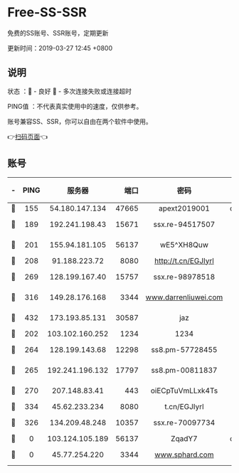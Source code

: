 # Free-SS-SSR

免费的SS账号、SSR账号，定期更新

更新时间：2019-03-27 12:45 +0800

## 说明

状态     ：🙂 - 良好 🙁 - 多次连接失败或连接超时

PING值   ：不代表真实使用中的速度，仅供参考。

账号兼容SS、SSR，你可以自由在两个软件中使用。

👉[扫码页面](https://liesauer.github.io/Free-SS-SSR/)👈

## 账号

|-|PING|服务器|端口|密码|加密方式|区域|
|:----:|:----:|:-----:|-----:|:----:|:----:|:----:|
|🙂|155|54.180.147.134|47665|apext2019001|chacha20|KR|
|🙂|189|192.241.198.43|15671|ssx.re-94517507|aes-256-cfb|US|
|🙂|201|155.94.181.105|56137|wE5^XH8Quw|aes-256-cfb|US|
|🙂|208|91.188.223.72|8080|http://t.cn/EGJIyrl|rc4-md5|RU|
|🙂|269|128.199.167.40|15757|ssx.re-98978518|aes-256-cfb|SG|
|🙂|316|149.28.176.168|3344|www.darrenliuwei.com|aes-256-cfb|AU|
|🙂|432|173.193.85.131|30587|jaz|aes-256-cfb|US|
|🙂|202|103.102.160.252|1234|1234|rc4-md5|JP|
|🙂|264|128.199.143.68|12298|ss8.pm-57728455|aes-256-cfb|SG|
|🙂|265|192.241.196.132|17797|ss8.pm-00811837|aes-256-cfb|US|
|🙂|270|207.148.83.41|443|oiECpTuVmLLxk4Ts|aes-256-cfb|AU|
|🙂|334|45.62.233.234|8080|t.cn/EGJIyrl|rc4-md5|CA|
|🙁|326|134.209.48.248|10357|ssx.re-70097734|aes-256-cfb|US|
|🙁|0|103.124.105.189|56137|ZqadY7|chacha20|US|
|🙁|0|45.77.254.220|3344|www.sphard.com|aes-256-cfb|SG|
